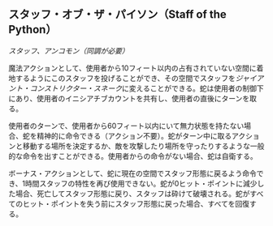 ## スタッフ・オブ・ザ・パイソン（Staff of the Python）
*スタッフ、アンコモン（同調が必要）*

魔法アクションとして、使用者から10フィート以内の占有されていない空間に着地するようにこのスタッフを投げることができ、その空間でスタッフを*ジャイアント・コンストリクター・スネーク*に変えることができる。蛇は使用者の制御下にあり、使用者のイニシアチブカウントを共有し、使用者の直後にターンを取る。

使用者のターンで、使用者から60フィート以内にいて無力状態を持たない場合、蛇を精神的に命令できる（アクション不要）。蛇がターン中に取るアクションと移動する場所を決定するか、敵を攻撃したり場所を守ったりするような一般的な命令を出すことができる。使用者からの命令がない場合、蛇は自衛する。

ボーナス・アクションとして、蛇に現在の空間でスタッフ形態に戻るよう命令でき、1時間スタッフの特性を再び使用できない。蛇が0ヒット・ポイントに減少した場合、死亡してスタッフ形態に戻り、スタッフは砕けて破壊される。蛇がすべてのヒット・ポイントを失う前にスタッフ形態に戻った場合、すべてを回復する。